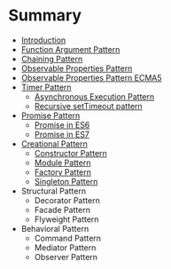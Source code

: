 # Summary

* [Introduction](README.md)
* [Function Argument Pattern](FunctionArgumentPattern/FunctionArgumentPattern.md)
* [Chaining Pattern](ChainingPattern/ChainingPattern.md)
* [Observable Properties Pattern](ObservablePropertiesPattern/ObservablePropertiesPattern.md)
* [Observable Properties Pattern ECMA5](ObservablePropertiesPatternEcma5/ObservablePropertiesPatternECMA5.md)
* [Timer Pattern](timer-pattern.md)
  * [Asynchronous Execution Pattern](timer-pattern/asynchronous-execution-pattern.md)
  * [Recursive setTimeout pattern](timer-pattern/recursive-settimeout-pattern.md)
* [Promise Pattern](promise-pattern.md)
  * [Promise in ES6](promise-pattern/promise-in-es6.md)
  * [Promise in ES7](promise-pattern/promise-in-es7.md)
* [Creational Pattern](creational-pattern.md)
  * [Constructor Pattern](creational-pattern/constructor-pattern.md)
  * [Module Pattern](creational-pattern/module-pattern.md)
  * [Factory Pattern](creational-pattern/factory-pattern.md)
  * [Singleton Pattern](creational-pattern/singleton-pattern.md)
* Structural Pattern
  * Decorator Pattern
  * Facade Pattern
  * Flyweight Pattern
* Behavioral Pattern
  * Command Pattern
  * Mediator Pattern
  * Observer Pattern

